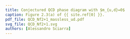 ```yaml
---
title: Conjectured QCD phase diagram with $m_{u,d}=0$
caption: Figure 2.3(a) of {{ site.ref[0] }}.
pdf_file: QCD_Nf2+1_massless_ud.pdf
svg_file: QCD_Nf2+1.svg
authors: [Alessandro Sciarra]
---
```

